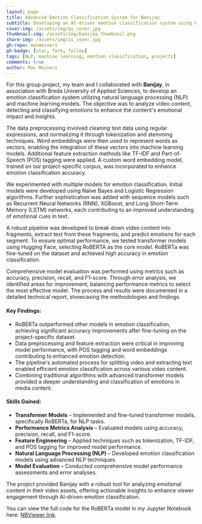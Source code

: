 ```yaml
---
layout: page
title: Advanced Emotion Classification System for Banijay
subtitle: Developing an AI-driven emotion classification system using NLP and machine learning
cover-img: /assets/img/ai_cover.jpg
thumbnail-img: /assets/img/banijay_thumbnail.png
share-img: /assets/img/ai_cover.jpg
gh-repo: maxmeiners
gh-badge: [star, fork, follow]
tags: [NLP, machine learning, emotion classification, projects]
comments: true
author: Max Meiners
---
```


<div>
  <p>For this group project, my team and I collaborated with <strong>Banijay</strong>, in association with Breda University of Applied Sciences, to develop an emotion classification system utilizing natural language processing (NLP) and machine learning models. The objective was to analyze video content, detecting and classifying emotions to enhance the content's emotional impact and insights.</p>
  
  <p>The data preprocessing involved cleaning text data using regular expressions, and normalizing it through tokenization and stemming techniques. Word embeddings were then used to represent words as vectors, enabling the integration of these vectors into machine learning models. Additional feature extraction methods like TF-IDF and Part-of-Speech (POS) tagging were applied. A custom word embedding model, trained on our project-specific corpus, was incorporated to enhance emotion classification accuracy.</p>

  <p>We experimented with multiple models for emotion classification. Initial models were developed using Naïve Bayes and Logistic Regression algorithms. Further sophistication was added with sequence models such as Recurrent Neural Networks (RNN), XGBoost, and Long Short-Term Memory (LSTM) networks, each contributing to an improved understanding of emotional cues in text.</p>

  <p>A robust pipeline was developed to break down video content into fragments, extract text from these fragments, and predict emotions for each segment. To ensure optimal performance, we tested transformer models using Hugging Face, selecting RoBERTA as the core model. RoBERTa was fine-tuned on the dataset and achieved high accuracy in emotion classification.</p>

  <p>Comprehensive model evaluation was performed using metrics such as accuracy, precision, recall, and F1-score. Through error analysis, we identified areas for improvement, balancing performance metrics to select the most effective model. The process and results were documented in a detailed technical report, showcasing the methodologies and findings.</p>

  <h4>Key Findings:</h4>
  <ul>
    <li>RoBERTa outperformed other models in emotion classification, achieving significant accuracy improvements after fine-tuning on the project-specific dataset.</li>
    <li>Data preprocessing and feature extraction were critical in improving model performance, with POS tagging and word embeddings contributing to enhanced emotion detection.</li>
    <li>The pipeline's automated process for splitting video and extracting text enabled efficient emotion classification across various video content.</li>
    <li>Combining traditional algorithms with advanced transformer models provided a deeper understanding and classification of emotions in media content.</li>
  </ul>

  <h4>Skills Gained:</h4>
  <ul>
    <li><strong>Transformer Models</strong> – Implemented and fine-tuned transformer models, specifically RoBERTa, for NLP tasks.</li>
    <li><strong>Performance Metrics Analysis</strong> – Evaluated models using accuracy, precision, recall, and F1-score.</li>
    <li><strong>Feature Engineering</strong> – Applied techniques such as tokenization, TF-IDF, and POS tagging for improved model performance.</li>
    <li><strong>Natural Language Processing (NLP)</strong> – Developed emotion classification models using advanced NLP techniques.</li>
    <li><strong>Model Evaluation</strong> – Conducted comprehensive model performance assessments and error analyses.</li>
  </ul>

  <p>The project provided Banijay with a robust tool for analyzing emotional content in their video assets, offering actionable insights to enhance viewer engagement through AI-driven emotion classification.</p>

  <p>
    You can view the full code for the RoBERTa model in my Jupyter Notebook here: <a href="https://nbviewer.org/github/MaxMeiners/maxmeiners.github.io/blob/master/Year%202%20ADS%26AI%20repositories/Project%203/RoBERTa%20model/roberta_model_best_performing.ipynb" target="_blank">NBViewer link</a>.
  </p>
</div>
